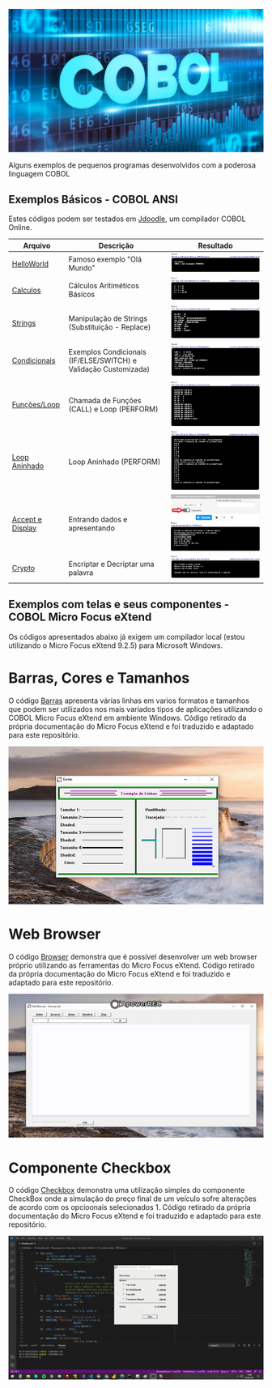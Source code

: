 ![COBOL Banner](./cobol-Banner.jpg)

Alguns exemplos de pequenos programas desenvolvidos com a poderosa linguagem COBOL

## Exemplos Básicos - COBOL ANSI

Estes códigos podem ser testados em [Jdoodle](https://www.jdoodle.com/execute-cobol-online/), um compilador COBOL Online.

| Arquivo                                              | Descrição                                                | Resultado                                   | 
| ---------------------------------------------------- | ---------------------------------------------------------| ------------------------------------------- |
| [HelloWorld](./HelloWorld.cbl)                       | Famoso exemplo "Olá Mundo"                               | ![Resultado](./HelloWorld-Result-Short.png) |
| [Calculos](./Calculos.cbl)                           | Cálculos Aritiméticos Básicos                            | ![Resultado](./Calculos-Result-Short.png)   |
| [Strings](./Strings.cbl)                             | Manipulação de Strings (Substituição - Replace)          | ![Resultado](./Strings-Result.png)          |
| [Condicionais](./Condicionais.cbl)                   | Exemplos Condicionais (IF/ELSE/SWITCH) e Validação Customizada)| ![Resultado](./Condicionais-Result.png)|
| [Funções/Loop](./Funcoes_e_Loop.cbl)                 | Chamada de Funções (CALL) e Loop (PERFORM)               | ![Resultado](./Funcoes_e_Loop-Result.png)   |
| [Loop Aninhado](./Loop_Aninhado.cbl)                 | Loop Aninhado (PERFORM)                                  | ![Resultado](./Loop_Aninhado.png)           |
| [Accept e Display](./Accept_Display.cbl)             | Entrando dados e apresentando                            | ![Resultado](./Accept_Display-Result.png)   |
| [Crypto](./Crypto.cbl)                               | Encriptar e Decriptar uma palavra                        | ![Resultado](./Cripto-Result-Short.png)     |

## Exemplos com telas e seus componentes - COBOL Micro Focus eXtend

Os códigos apresentados abaixo já exigem um compilador local (estou utilizando o Micro Focus eXtend 9.2.5) para Microsoft Windows.

# Barras, Cores e Tamanhos

O código [Barras](./Barras.cbl) apresenta várias linhas em varios formatos e tamanhos que podem ser utilizados nos mais variados tipos de aplicações utilizando o COBOL Micro Focus eXtend em ambiente Windows. Código retirado da própria documentação do Micro Focus eXtend e foi traduzido e adaptado para este repositório.

![Resultado](./barras-result.png)


# Web Browser

O código [Browser](./Browser.cbl) demonstra que é possível desenvolver um web browser próprio utilizando as ferramentas do Micro Focus eXtend. Código retirado da própria documentação do Micro Focus eXtend e foi traduzido e adaptado para este repositório.

![Browser](./browser.gif)

# Componente Checkbox

O código [Checkbox](./checkbox.cbl) demonstra uma utilização simples do componente CheckBox onde a simulação do preço final de um veículo sofre alterações de acordo com os opcioonais selecionados 1. Código retirado da própria documentação do Micro Focus eXtend e foi traduzido e adaptado para este repositório.

![CheckBox](./checkbox-Result.gif)
